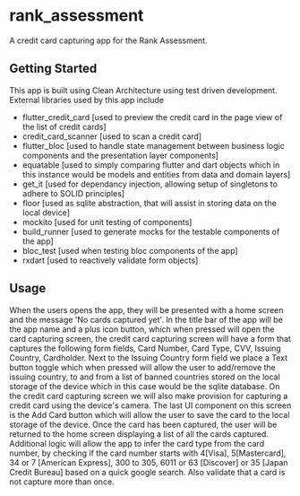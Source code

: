 # rank_assessment
A credit card capturing app for the Rank Assessment.

## Getting Started

This app is built using Clean Architecture using test driven development. External libraries used by this app include
* flutter_credit_card [used to preview the credit card in the page view of the list of credit cards]
* credit_card_scanner [used to scan a credit card]
* flutter_bloc [used to handle state management between business logic components and the presentation layer components]
* equatable [used to simply comparing flutter and dart objects which in this instance would be models and entities from data and domain layers]
* get_it [used for dependancy injection, allowing setup of singletons to adhere to SOLID principles]
* floor [used as sqlite abstraction, that will assist in storing data on the local device]
* mockito [used for unit testing of components]
* build_runner [used to generate mocks for the testable components of the app]
* bloc_test [used when testing bloc components of the app]
* rxdart [used to reactively validate form objects]
## Usage

When the users opens the app, they will be presented with a home screen and the message 'No cards captured yet'. In
the title bar of the app will be the app name and a plus icon button, which when pressed will open the card capturing
screen, the credit card capturing screen will have a form that captures the following form fields, Card Number, Card Type, CVV, Issuing Country, Cardholder. Next to the Issuing Country form field we place a Text button toggle which when pressed will allow the user to add/remove the issuing country, to and from a list of banned countries stored on the local storage of the device which in this case would be the sqlite database.
On the credit card capturing screen we will also make provision for capturing a credit card using the device's camera. The last UI component on this screen is the Add Card button which will allow the user to save the card to the local storage of the device. Once the card has been captured, the user will be returned to the home screen displaying a list of all the cards captured. Additional logic will allow the app to infer the card type from the card number, by checking if the card number starts with 4[Visa], 5[Mastercard], 
34 or 7 [American Express], 300 to 305, 6011 or 63 [Discover] or 35 [Japan Credit Bureau] based on a quick google search. Also validate that a card is not capture more than once.